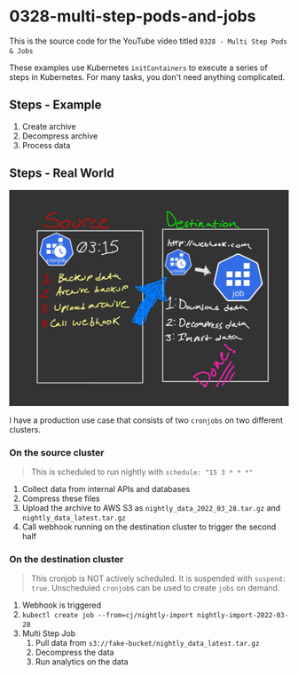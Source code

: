 # 0328-multi-step-pods-and-jobs

This is the source code for the YouTube video titled `0328 - Multi Step Pods & Jobs`

These examples use Kubernetes `initContainers` to execute a series of steps in Kubernetes. For many tasks, you don't need anything complicated.

## Steps - Example

1. Create archive
1. Decompress archive
1. Process data

## Steps - Real World

![diagram](diagram.jpg)


I have a production use case that consists of two `cronjobs` on two different clusters.
 


### On the source cluster

> This is scheduled to run nightly with `schedule: "15 3 * * *"`

1. Collect data from internal APIs and databases
1. Compress these files
1. Upload the archive to AWS S3 as `nightly_data_2022_03_28.tar.gz` and `nightly_data_latest.tar.gz`
1. Call webhook running on the destination cluster to trigger the second half

### On the destination cluster

> This cronjob is NOT actively scheduled. It is suspended with `suspend: true`.
Unscheduled `cronjob`s can be used to create `jobs` on demand.


1. Webhook is triggered
1. `kubectl create job --from=cj/nightly-import nightly-import-2022-03-28`
1. Multi Step Job
    1. Pull data from `s3://fake-bucket/nightly_data_latest.tar.gz`
    1. Decompress the data
    1. Run analytics on the data